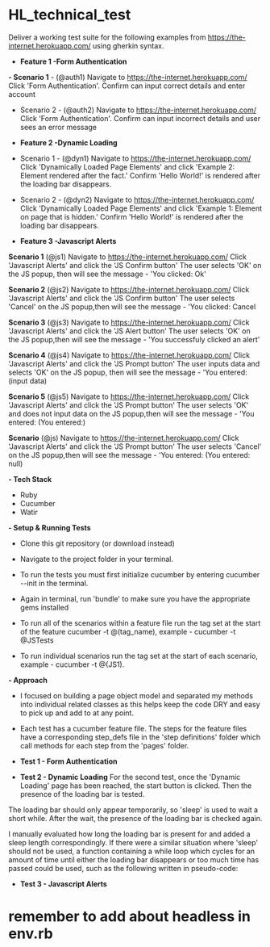 # HL_technical_test
Deliver a working test suite for the following examples from https://the-internet.herokuapp.com/ using gherkin syntax. 

- **Feature 1  -Form Authentication**

**- Scenario 1** - (@auth1)
Navigate to https://the-internet.herokuapp.com/
Click 'Form Authentication'.
Confirm can input correct details and enter account

- Scenario 2 - (@auth2)
Navigate to https://the-internet.herokuapp.com/
Click 'Form Authentication'.
Confirm can input incorrect details and user sees an error message


- **Feature 2  -Dynamic Loading**

- Scenario 1 - (@dyn1)
Navigate to https://the-internet.herokuapp.com/
Click 'Dynamically Loaded Page Elements' and click 'Example 2: Element rendered after the fact.'
Confirm 'Hello World!' is rendered after the loading bar disappears.

- Scenario 2 - (@dyn2)
Navigate to https://the-internet.herokuapp.com/
Click 'Dynamically Loaded Page Elements' and click 'Example 1: Element on page that is hidden.' 
Confirm 'Hello World!' is rendered after the loading bar disappears.


- **Feature 3  -Javascript Alerts**

**Scenario 1** (@js1)
Navigate to https://the-internet.herokuapp.com/
Click 'Javascript Alerts' and click the 'JS Confirm button'
The user selects 'OK' on the JS popup, then will see the message - 'You clicked: Ok'

**Scenario 2** (@js2)
Navigate to https://the-internet.herokuapp.com/
Click 'Javascript Alerts' and click the 'JS Confirm button'
The user selects 'Cancel' on the JS popup,then will see the message - 'You clicked: Cancel

**Scenario 3** (@js3)
Navigate to https://the-internet.herokuapp.com/
Click 'Javascript Alerts' and click the 'JS Alert button'
The user selects 'OK' on the JS popup,then will see the message - 'You successfuly clicked an alert'

**Scenario 4** (@js4)
Navigate to https://the-internet.herokuapp.com/
Click 'Javascript Alerts' and click the 'JS Prompt button'
The user inputs data and selects 'OK' on the JS popup, then will see the message - 'You entered: (input data)

**Scenario 5** (@js5)
Navigate to https://the-internet.herokuapp.com/
Click 'Javascript Alerts' and click the 'JS Prompt button'
The user selects 'OK' and does not input data on the JS popup,then will see the message - 'You entered: (You entered:)

**Scenario** (@js)
Navigate to https://the-internet.herokuapp.com/
Click 'Javascript Alerts' and click the 'JS Prompt button'
The user selects 'Cancel' on the JS popup,then will see the message - 'You entered: (You entered: null)


**- Tech Stack**

- Ruby
- Cucumber
- Watir

**- Setup & Running Tests**

- Clone this git repository (or download instead)
- Navigate to the project folder in your terminal.
- To run the tests you must first initialize cucumber by entering cucumber --init in the terminal.
- Again in terminal, run 'bundle' to make sure you have the appropriate gems installed

- To run all of the scenarios within a feature file run the tag set at the start of the feature cucumber -t @(tag_name), example - cucumber -t @JSTests
- To run individual scenarios run the tag set at the start of each scenario, example -  cucumber -t @(JS1).

**- Approach**

- I focused on building a page object model and separated my methods into individual related classes as this helps keep the code DRY and easy to pick up and add to at any point. 
- Each test has a cucumber feature file. The steps for the feature files have a corresponding step_defs file in the 'step definitions' folder which call methods for each step from the 'pages' folder.

- **Test 1 - Form Authentication**


- **Test 2 - Dynamic Loading**
For the second test, once the 'Dynamic Loading' page has been reached, the start button is clicked. Then the presence of the loading bar is tested.

The loading bar should only appear temporarily, so 'sleep' is used to wait a short while. After the wait, the presence of the loading bar is checked again.

I manually evaluated how long the loading bar is present for and added a sleep length correspondingly. If there were a similar situation where 'sleep' should not be used, a function containing a while loop which cycles for an amount of time until either the loading bar disappears or too much time has passed could be used, such as the following written in pseudo-code:


- **Test 3 - Javascript Alerts**


# remember to add about headless in env.rb


